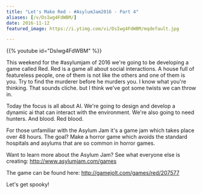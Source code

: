 ```yaml
---
title: "Let's Make Red - #AsylumJam2016 - Part 4"
aliases: [/v/DsIwg4FdWBM/]
date: 2016-11-12
featured_image: https://i.ytimg.com/vi/DsIwg4FdWBM/mqdefault.jpg

---
```


{{% youtube id="DsIwg4FdWBM" %}}

This weekend for the #asylumjam of 2016 we're going to be developing a game called Red. Red is a game all about social interactions. A house full of featureless people, one of them is not like the others and one of them is you. Try to find the murderer before he murders you. I know what you're thinking. That sounds cliche. but I think we've got some twists we can throw in.

Today the focus is all about AI. We're going to design and develop a dynamic ai that can interact with the environment. We're also going to need hunters. And blood. Red blood.

For those unfamiliar with the Asylum Jam it's a game jam which takes place over 48 hours. The goal? Make a horror game which avoids the standard hospitals and asylums that are so common in horror games.

Want to learn more about the Asylum Jam? See what everyone else is creating: http://www.asylumjam.com/games

The game can be found here: http://gamejolt.com/games/red/207577

Let's get spooky!
